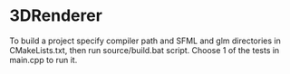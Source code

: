 # 3DRenderer

To build a project specify compiler path and SFML and glm directories in CMakeLists.txt, then run source/build.bat script.
Choose 1 of the tests in main.cpp to run it.
